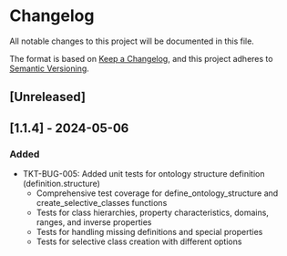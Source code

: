 # Changelog
All notable changes to this project will be documented in this file.

The format is based on [Keep a Changelog](https://keepachangelog.com/en/1.0.0/),
and this project adheres to [Semantic Versioning](https://semver.org/spec/v2.0.0.html).

## [Unreleased]

## [1.1.4] - 2024-05-06
### Added
- TKT-BUG-005: Added unit tests for ontology structure definition (definition.structure)
  - Comprehensive test coverage for define_ontology_structure and create_selective_classes functions
  - Tests for class hierarchies, property characteristics, domains, ranges, and inverse properties
  - Tests for handling missing definitions and special properties
  - Tests for selective class creation with different options 